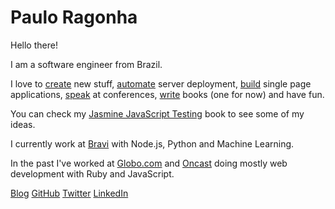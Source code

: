 # Paulo Ragonha

Hello there!

I am a software engineer from Brazil.

I love to [create](https://github.com/nko3/go-horse-go) new stuff, [automate](https://github.com/pirelenito/nodejs-in-production) server deployment, [build](https://github.com/pirelenito/sagui) single page applications, [speak](http://paulo.ragonha.me/talks/js-that-lives-on) at conferences, [write](http://www.amazon.com/Jasmine-JavaScript-Testing-ebook/dp/B00ESX15MW) books (one for now) and have fun.

You can check my [Jasmine JavaScript Testing](http://www.amazon.com/Jasmine-JavaScript-Testing-ebook/dp/B00ESX15MW) book to see some of my ideas.

I currently work at [Bravi](http://bravi.com.br) with Node.js, Python and Machine Learning.

In the past I've worked at [Globo.com](http://globo.com) and [Oncast](http://www.oncast.com.br) doing mostly web development with Ruby and JavaScript.

<a class='blog-link' href="blog" title='Blog'><span>Blog</span></a>
<a class='github-link' href="http://github.com/pirelenito" title='GitHub'><span>GitHub</span></a>
<a class='twitter-link' href="http://twitter.com/pirelenito" title='Twitter'><span>Twitter</span></a>
<a class='linkedin-link' href="http://linkedin.com/in/pirelenito" title='LinkedIn'><span>LinkedIn</span></a>
